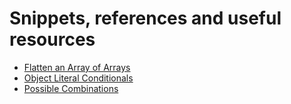 
# Snippets, references and useful resources

* [Flatten an Array of Arrays](flatten.js)
* [Object Literal Conditionals](object-literal-conditionals.js)
* [Possible Combinations](possible-combinations.js)